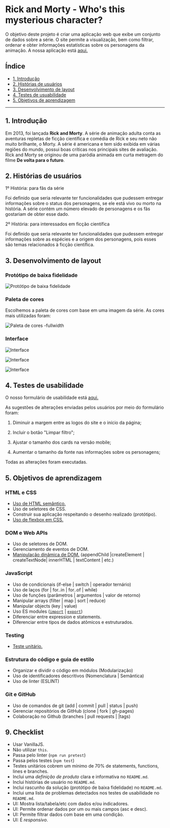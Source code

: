 # Rick and Morty - Who's this mysterious character?

O objetivo deste projeto é criar uma aplicação web que exibe um conjunto de dados sobre a série. O site permite a visualização, bem como filtrar, ordenar e obter informações estatísticas sobre os personagens da animação. A nossa aplicação está [aqui.](https://rickandmortydatalovers.netlify.app/src/)

## Índice

- [1. Introdução](#1-introdução)
- [2. Histórias de usuários](#2-histórias-de-usuários)
- [3. Desenvolvimento de layout](#3-desenvolvimento-de-layout)
- [4. Testes de usuabilidade](#4-testes-de-usuabilidade)
- [5. Objetivos de aprendizagem](#5-objetivos-de-aprendizagem)
---

## 1. Introdução

Em 2013, foi lançada <b>Rick and Morty</b>. A série de animação adulta conta as aventuras repletas de ficção científica e comédia de Rick e seu neto não muito brilhante, o Morty. A série é americana e tem sido exibida em várias regiões do mundo, possui boas críticas nos principais sites de avaliação. 
Rick and Morty se originou de uma paródia animada em curta metragem do filme <b>De volta para o futuro</b>.

## 2. Histórias de usuários

1º História: para fãs da série

Foi definido que seria relevante ter funcionalidades que pudessem entregar informações sobre o status dos personagens, se ele está vivo ou morto na história. A série contém um número elevado de personagens e os fãs gostariam de obter esse dado. 

2º História: para interessados em ficção científica

Foi definido que seria relevante ter funcionalidades que pudessem entregar informações sobre as espécies e a origem dos personagens, pois esses são temas relacionados à ficção científica. 

## 3. Desenvolvimento de layout

### Protótipo de baixa fidelidade

![Protótipo de baixa fidelidade](https://ik.imagekit.io/dqzqulyog87g/PROTÓTIPO_DE_BAIXA_FIDELIDADE_2-Va-vvuu.png)

### Paleta de cores

Escolhemos a paleta de cores com base em uma imagem da série. As cores mais utilizadas foram: 

![Paleta de cores -fullwidth](https://ik.imagekit.io/dqzqulyog87g/AdobeColor-Rick_and_Morty_Style_Guide_njdCHtnr9.jpeg)

### Interface

![Interface](https://ik.imagekit.io/dqzqulyog87g/primeiraimg_g9_xO7CJb.png)

![Interface](https://ik.imagekit.io/dqzqulyog87g/segundaimagem_nVbXx0AFM.png)

![Interface](https://ik.imagekit.io/dqzqulyog87g/terceiraimagem_BMB60puh6l.png)

## 4. Testes de usabilidade 
O nosso formulário de usabilidade está [aqui.](https://docs.google.com/forms/d/e/1FAIpQLSckY4mi6UL2kKKzzaLvGrMUj-iHYRhPKHg17EGmF9RlWgR9KA/viewform)

As sugestões de alterações enviadas pelos usuários por meio do formulário foram:


1. Diminuir a margem entre as logos do site e o início da página;

2. Incluir o botão "Limpar filtro";

3. Ajustar o tamanho dos cards na versão mobile;

4. Aumentar o tamanho da fonte nas informações sobre os personagens;

Todas as alterações foram executadas.

## 5. Objetivos de aprendizagem

### HTML e CSS

- [Uso de HTML semântico.](https://developer.mozilla.org/en-US/docs/Glossary/Semantics#Semantics_in_HTML)
-  Uso de seletores de CSS.
-  Construir sua aplicação respeitando o desenho realizado (protótipo).
- [Uso de flexbox em CSS.](https://css-tricks.com/snippets/css/a-guide-to-flexbox/)

### DOM e Web APIs

-  Uso de seletores de DOM.
-  Gerenciamento de eventos de DOM.
-  [Manipulação dinâmica de DOM.](https://developer.mozilla.org/pt-BR/docs/DOM/Referencia_do_DOM/Introdu%C3%A7%C3%A3o) (appendChild |createElement | createTextNode| innerHTML | textContent | etc.)

### JavaScript

-  Uso de condicionais (if-else | switch | operador ternário)
-  Uso de laços (for | for..in | for..of | while)
-  Uso de funções (parâmetros | argumentos | valor de retorno)
-  Manipular arrays (filter | map | sort | reduce)
-  Manipular objects (key | value)
-  Uso ES modules ([`import`](https://developer.mozilla.org/en-US/docs/Web/JavaScript/Reference/Statements/import) | [`export`](https://developer.mozilla.org/en-US/docs/Web/JavaScript/Reference/Statements/export))
-  Diferenciar entre expression e statements.
-  Diferenciar entre tipos de dados atômicos e estruturados.

### Testing

-  [Teste unitário.](https://jestjs.io/docs/pt-BR/getting-started)

### Estrutura do código e guia de estilo

-  Organizar e dividir o código em módulos (Modularização)
-  Uso de identificadores descritivos (Nomenclatura | Semântica)
-  Uso de linter (ESLINT)

### Git e GitHub

-  Uso de comandos de git (add | commit | pull | status | push)
-  Gerenciar repositórios de GitHub (clone | fork | gh-pages)
-  Colaboração no Github (branches | pull requests | |tags)

## 9. Checklist

-  Usar VanillaJS.
-  Não utilizar `this`.
-  Passa pelo linter (`npm run pretest`)
-  Passa pelos testes (`npm test`)
-  Testes unitários cobrem um mínimo de 70% de statements, functions, lines e branches.
-  Inclui uma _definição de produto_ clara e informativa no `README.md`.
-  Inclui histórias de usuário no `README.md`.
-  Inclui rascunho da solução (protótipo de baixa fidelidade) no `README.md`.
-  Inclui uma lista de problemas detectados nos testes de usabilidade no `README.md`.
-  UI: Mostra lista/tabela/etc com dados e/ou indicadores.
-  UI: Permite ordenar dados por um ou mais campos (asc e desc).
-  UI: Permite filtrar dados com base em uma condição.
-  UI: É _responsivo_.
